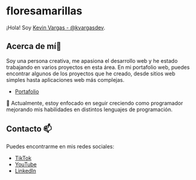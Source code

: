 # floresamarillas

¡Hola! Soy [Kevin Vargas - @kvargasdev]().

## Acerca de mí👀
Soy una persona creativa, me apasiona el desarrollo web y he estado trabajando en varios proyectos en esta área.
En mi portafolio web, puedes encontrar algunos de los proyectos que he creado, desde sitios web simples hasta aplicaciones web más complejas.

- [Portafolio](https://kevinvargasx.github.io/portafolio/)

🌱 Actualmente, estoy enfocado en seguir creciendo como programador mejorando mis habilidades en distintos lenguajes de programación.



## Contacto 📫
Puedes encontrarme en mis redes sociales:

- [TikTok](https://www.tiktok.com/@kvargasdev)
- [YouTube](#)
- [LinkedIn](https://www.linkedin.com/in/kevin-vargas-salazar-ab79b9227/)



